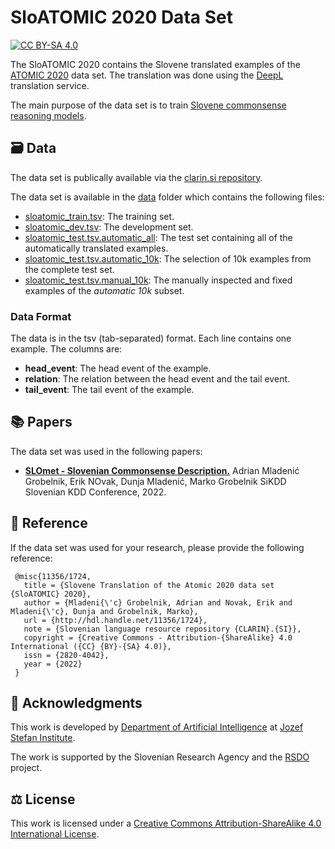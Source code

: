 # SloATOMIC 2020 Data Set

[![CC BY-SA 4.0][cc-by-sa-shield]][cc-by-sa]

The SloATOMIC 2020 contains the Slovene translated examples of the [ATOMIC 2020][atomic-2020] data set.
The translation was done using the [DeepL][deepl] translation service.

The main purpose of the data set is to train [Slovene commonsense reasoning models][slomet-atomic-2020].

## 🗃️ Data

The data set is publically available via the [clarin.si repository][clarin-si].

The data set is available in the [data](data) folder which contains the following files:

- [sloatomic_train.tsv](data/sloatomic_train.tsv): The training set.
- [sloatomic_dev.tsv](data/sloatomic_dev.tsv): The development set.
- [sloatomic_test.tsv.automatic_all](data/sloatomic_test.tsv.automatic_all): The test set containing all of the automatically translated examples.
- [sloatomic_test.tsv.automatic_10k](data/sloatomic_test.tsv.automatic_10k): The selection of 10k examples from the complete test set.
- [sloatomic_test.tsv.manual_10k](data/sloatomic_test.tsv.manual_10k): The manually inspected and fixed examples of the _automatic 10k_ subset.

### Data Format

The data is in the tsv (tab-separated) format. Each line contains one example. The columns are:

- **head_event**: The head event of the example.
- **relation**: The relation between the head event and the tail event.
- **tail_event**: The tail event of the example.

## 📚 Papers

The data set was used in the following papers:

- **[SLOmet - Slovenian Commonsense Description.][published-paper]**
  Adrian Mladenić Grobelnik, Erik NOvak, Dunja Mladenić, Marko Grobelnik
  SiKDD Slovenian KDD Conference, 2022.

## 🔎 Reference

If the data set was used for your research, please provide the following reference:
```
 @misc{11356/1724,
   title = {Slovene Translation of the Atomic 2020 data set {SloATOMIC} 2020},
   author = {Mladeni{\'c} Grobelnik, Adrian and Novak, Erik and Mladeni{\'c}, Dunja and Grobelnik, Marko},
   url = {http://hdl.handle.net/11356/1724},
   note = {Slovenian language resource repository {CLARIN}.{SI}},
   copyright = {Creative Commons - Attribution-{ShareAlike} 4.0 International ({CC} {BY}-{SA} 4.0)},
   issn = {2820-4042},
   year = {2022} 
 }
```


## 📣 Acknowledgments

This work is developed by [Department of Artificial Intelligence][ailab] at [Jozef Stefan Institute][ijs].

The work is supported by the Slovenian Research Agency and the [RSDO][rsdo] project.

## ⚖️ License

This work is licensed under a
[Creative Commons Attribution-ShareAlike 4.0 International License][cc-by-sa].

[deepl]: https://www.deepl.com/translator
[atomic-2020]: https://allenai.org/data/atomic-2020
[slomet-atomic-2020]: https://github.com/E3-JSI/model-SloMET-ATOMIC-2020
[ailab]: http://ailab.ijs.si/
[ijs]: https://www.ijs.si/
[rsdo]: https://www.cjvt.si/rsdo/en/project/
[published-paper]: https://ailab.ijs.si/dunja/SiKDD2022/Papers/SiKDD2022_paper_5674.pdf
[cc-by-sa]: http://creativecommons.org/licenses/by-sa/4.0/
[cc-by-sa-shield]: https://img.shields.io/badge/License-CC%20BY--SA%204.0-lightgrey.svg
[clarin-si]: https://www.clarin.si/repository/xmlui/handle/11356/1724
